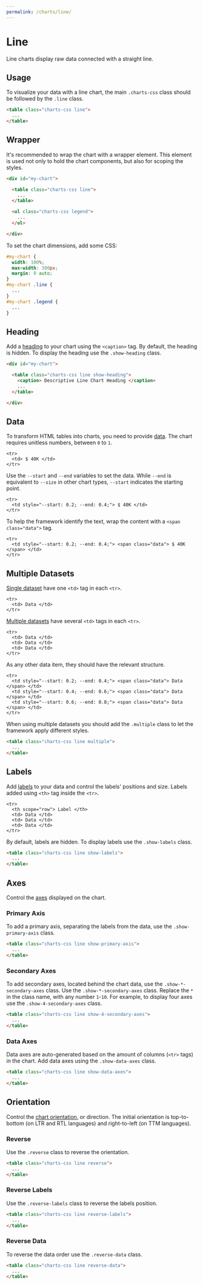 ```yaml
---
permalink: /charts/line/
---
```


# Line

Line charts display raw data connected with a straight line.

## Usage

To visualize your data with a line chart, the main `.charts-css` class should be followed by the `.line` class.

```html
<table class="charts-css line">
  ...
</table>
```

## Wrapper

It's recommended to wrap the chart with a wrapper element. This element is used not only to hold the chart components, but also for scoping the styles.

```html
<div id="my-chart">

  <table class="charts-css line">
    ...
  </table>

  <ul class="charts-css legend">
    ...
  </ul>

</div>
```

To set the chart dimensions, add some CSS:

```css
#my-chart {
  width: 100%;
  max-width: 300px;
  margin: 0 auto;
}
#my-chart .line {
  ...
}
#my-chart .legend {
  ...
}
```

## Heading

Add a [heading](../components/heading/) to your chart using the `<caption>` tag. By default, the heading is hidden. To display the heading use the `.show-heading` class.

```html
<div id="my-chart">

  <table class="charts-css line show-heading">
    <caption> Descriptive Line Chart Heading </caption>
    ...
  </table>

</div>
```

## Data

To transform HTML tables into charts, you need to provide [data](../components/data/). The chart requires unitless numbers, between `0` to `1`.

```html{2}
<tr>
  <td> $ 40K </td>
</tr>
```

Use the `--start` and `--end` variables to set the data. While `--end` is equivalent to `--size` in other chart types, `--start` indicates the starting point.

```html{2}
<tr>
  <td style="--start: 0.2; --end: 0.4;"> $ 40K </td>
</tr>
```

To help the framework identify the text, wrap the content with a `<span class="data">` tag.

```html{2}
<tr>
  <td style="--start: 0.2; --end: 0.4;"> <span class="data"> $ 40K </span> </td>
</tr>
```

<code-example code-example-id="line-example-1">
<template v-slot:css-code>
#line-example-1 {
  width: 100%;
  max-width: 400px;
  margin: 0 auto;
}
#line-example-1 .line tbody {
  background-color: #f6f6f6;
  aspect-ratio: 21 / 9;
}
</template>
<template v-slot:html-code>
<div id="line-example-1">
  <table class="charts-css line hide-data">
    <caption> Line Example #1 </caption>
    <tbody>
      <tr>
        <td style="--start: 0.0; --end: 0.4"> <span class="data"> $ 40K </span> </td>
      </tr>
      <tr>
        <td style="--start: 0.4; --end: 0.2"> <span class="data"> $ 20K </span> </td>
      </tr>
      <tr>
        <td style="--start: 0.2; --end: 0.6"> <span class="data"> $ 60K </span> </td>
      </tr>
      <tr>
        <td style="--start: 0.6; --end: 0.4"> <span class="data"> $ 40K </span> </td>
      </tr>
      <tr>
        <td style="--start: 0.4; --end: 0.8"> <span class="data"> $ 80K </span> </td>
      </tr>
      <tr>
        <td style="--start: 0.8; --end: 0.6"> <span class="data"> $ 60K </span> </td>
      </tr>
      <tr>
        <td style="--start: 0.6; --end: 1.0"> <span class="data"> $ 100K </span> </td>
      </tr>
    </tbody>
  </table>
</div>
</template>
</code-example>

## Multiple Datasets

[Single dataset](../components/data/) have one `<td>` tag in each `<tr>`.

```html{2}
<tr>
  <td> Data </td>
</tr>
```

[Multiple datasets](../components/datasets/) have several `<td>` tags in each `<tr>`.

```html{2-4}
<tr>
  <td> Data </td>
  <td> Data </td>
  <td> Data </td>
</tr>
```

As any other data item, they should have the relevant structure.

```html{2-4}
<tr>
  <td style="--start: 0.2; --end: 0.4;"> <span class="data"> Data </span> </td>
  <td style="--start: 0.4; --end: 0.6;"> <span class="data"> Data </span> </td>
  <td style="--start: 0.6; --end: 0.8;"> <span class="data"> Data </span> </td>
</tr>
```

When using multiple datasets you should add the `.multiple` class to let the framework apply different styles.

```html
<table class="charts-css line multiple">
  ...
</table>
```

<code-example code-example-id="line-example-2">
<template v-slot:css-code>
#line-example-2 {
  width: 100%;
  max-width: 400px;
  margin: 0 auto;
}
#line-example-2 .line tbody {
  background-color: #f6f6f6;
  aspect-ratio: 21 / 9;
}
</template>
<template v-slot:html-code>
<div id="line-example-2">
  <table class="charts-css line multiple hide-data">
    <caption> Line Example #2 </caption>
    <tbody>
      <tr>
        <td style="--start: 0.1; --end: 0.3;"> <span class="data"> 30 </span> </td>
        <td style="--start: 0.6; --end: 0.4;"> <span class="data"> 40 </span> </td>
        <td style="--start: 0.8; --end: 0.7;"> <span class="data"> 70 </span> </td>
        <td style="--start: 0.7; --end: 0.9;"> <span class="data"> 100 </span> </td>
      </tr>
      <tr>
        <td style="--start: 0.3; --end: 0.1;"> <span class="data"> 10 </span> </td>
        <td style="--start: 0.4; --end: 0.6;"> <span class="data"> 60 </span> </td>
        <td style="--start: 0.7; --end: 0.9;"> <span class="data"> 90 </span> </td>
        <td style="--start: 0.9; --end: 0.7;"> <span class="data"> 70 </span> </td>
      </tr>
      <tr>
        <td style="--start: 0.1; --end: 0.3;"> <span class="data"> 30 </span> </td>
        <td style="--start: 0.6; --end: 0.4;"> <span class="data"> 40 </span> </td>
        <td style="--start: 0.9; --end: 0.8;"> <span class="data"> 80 </span> </td>
        <td style="--start: 0.7; --end: 0.9;"> <span class="data"> 90 </span> </td>
      </tr>
      <tr>
        <td style="--start: 0.3; --end: 0.1;"> <span class="data"> 10 </span> </td>
        <td style="--start: 0.4; --end: 0.6;"> <span class="data"> 60 </span> </td>
        <td style="--start: 0.8; --end: 0.8;"> <span class="data"> 80 </span> </td>
        <td style="--start: 0.9; --end: 0.9;"> <span class="data"> 90 </span> </td>
      </tr>
      <tr>
        <td style="--start: 0.1; --end: 0.3;"> <span class="data"> 30 </span> </td>
        <td style="--start: 0.6; --end: 0.4;"> <span class="data"> 40 </span> </td>
        <td style="--start: 0.8; --end: 1.0;"> <span class="data"> 100 </span> </td>
        <td style="--start: 0.9; --end: 0.7;"> <span class="data"> 70 </span> </td>
      </tr>
    </tbody>
  </table>
</div>
</template>
</code-example>

## Labels

Add [labels](../components/labels/) to your data and control the labels' positions and size. Labels added using `<th>` tag inside the `<tr>`.

```html{2}
<tr>
  <th scope="row"> Label </th>
  <td> Data </td>
  <td> Data </td>
  <td> Data </td>
</tr>
```

By default, labels are hidden. To display labels use the `.show-labels` class.

```html
<table class="charts-css line show-labels">
  ...
</table>
```

<v-row>

<code-example code-example-id="line-example-3">
<template v-slot:css-code>
#line-example-3 {
  width: 100%;
  max-width: 400px;
  margin: 0 auto;
}
#line-example-3 .line tbody {
  background-color: #f6f6f6;
  aspect-ratio: 21 / 9;
}
</template>
<template v-slot:html-code>
<div id="line-example-3">
  <table class="charts-css line multiple hide-data show-labels">
    <caption> Line Example #3 </caption>
    <thead>
      <tr>
        <th scope="col"> Year </th>
        <th scope="col"> Progress 1 </th>
        <th scope="col"> Progress 2 </th>
        <th scope="col"> Progress 3 </th>
      </tr>
    </thead>
    <tbody>
      <tr>
        <th scope="row"> 2000 </th>
        <td style="--start: 0.1; --end: 0.5;"> <span class="data"> 50 </span> </td>
        <td style="--start: 0.0; --end: 0.2;"> <span class="data"> 20 </span> </td>
        <td style="--start: 0.2; --end: 0.4;"> <span class="data"> 40 </span> </td>
      </tr>
      <tr>
        <th scope="row"> 2010 </th>
        <td style="--start: 0.5; --end: 0.8;"> <span class="data"> 80 </span> </td>
        <td style="--start: 0.2; --end: 0.5;"> <span class="data"> 50 </span> </td>
        <td style="--start: 0.4; --end: 0.1;"> <span class="data"> 10 </span> </td>
      </tr>
      <tr>
        <th scope="row"> 2020 </th>
        <td style="--start: 0.8; --end: 0.4;"> <span class="data"> 40 </span> </td>
        <td style="--start: 0.5; --end: 0.3;"> <span class="data"> 30 </span> </td>
        <td style="--start: 0.1; --end: 0.2;"> <span class="data"> 20 </span> </td>
      </tr>
    </tbody>
  </table>
</div>
</template>
</code-example>

<code-example code-example-id="line-example-4">
<template v-slot:css-code>
#line-example-4 {
  width: 100%;
  max-width: 400px;
  margin: 0 auto;
}
#line-example-4 .line tbody {
  background-color: #f6f6f6;
  aspect-ratio: 21 / 9;
}
</template>
<template v-slot:html-code>
<div id="line-example-4">
  <table class="charts-css line multiple hide-data show-labels reverse">
    <caption> Line Example #4 </caption>
    <thead>
      <tr>
        <th scope="col"> Year </th>
        <th scope="col"> Progress 1 </th>
        <th scope="col"> Progress 2 </th>
        <th scope="col"> Progress 3 </th>
      </tr>
    </thead>
    <tbody>
      <tr>
        <th scope="row"> 2000 </th>
        <td style="--start: 0.1; --end: 0.5;"> <span class="data"> 50 </span> </td>
        <td style="--start: 0.0; --end: 0.2;"> <span class="data"> 20 </span> </td>
        <td style="--start: 0.2; --end: 0.4;"> <span class="data"> 40 </span> </td>
      </tr>
      <tr>
        <th scope="row"> 2010 </th>
        <td style="--start: 0.5; --end: 0.8;"> <span class="data"> 80 </span> </td>
        <td style="--start: 0.2; --end: 0.5;"> <span class="data"> 50 </span> </td>
        <td style="--start: 0.4; --end: 0.1;"> <span class="data"> 10 </span> </td>
      </tr>
      <tr>
        <th scope="row"> 2020 </th>
        <td style="--start: 0.8; --end: 0.4;"> <span class="data"> 40 </span> </td>
        <td style="--start: 0.5; --end: 0.3;"> <span class="data"> 30 </span> </td>
        <td style="--start: 0.1; --end: 0.2;"> <span class="data"> 20 </span> </td>
      </tr>
    </tbody>
  </table>
</div>
</template>
</code-example>

</v-row>

## Axes

Control the [axes](../components/axes/) displayed on the chart.

### Primary Axis

To add a primary axis, separating the labels from the data, use the `.show-primary-axis` class.

```html
<table class="charts-css line show-primary-axis">
  ...
</table>
```

<v-row>

<code-example code-example-id="line-example-5">
<template v-slot:css-code>
#line-example-5 {
  width: 100%;
  max-width: 400px;
  margin: 0 auto;
}
#line-example-5 .line tbody {
  background-color: #f6f6f6;
  aspect-ratio: 21 / 9;
}
</template>
<template v-slot:html-code>
<div id="line-example-5">
  <table class="charts-css line multiple hide-data show-labels">
    <caption> Line Example #5 </caption>
    <thead>
      <tr>
        <th scope="col"> Year </th>
        <th scope="col"> Progress 1 </th>
        <th scope="col"> Progress 2 </th>
        <th scope="col"> Progress 3 </th>
      </tr>
    </thead>
    <tbody>
      <tr>
        <th scope="row"> 2000 </th>
        <td style="--start: 0.1; --end: 0.5;"> <span class="data"> 50 </span> </td>
        <td style="--start: 0.0; --end: 0.2;"> <span class="data"> 20 </span> </td>
        <td style="--start: 0.2; --end: 0.4;"> <span class="data"> 40 </span> </td>
      </tr>
      <tr>
        <th scope="row"> 2010 </th>
        <td style="--start: 0.5; --end: 0.8;"> <span class="data"> 80 </span> </td>
        <td style="--start: 0.2; --end: 0.5;"> <span class="data"> 50 </span> </td>
        <td style="--start: 0.4; --end: 0.1;"> <span class="data"> 10 </span> </td>
      </tr>
      <tr>
        <th scope="row"> 2020 </th>
        <td style="--start: 0.8; --end: 0.4;"> <span class="data"> 40 </span> </td>
        <td style="--start: 0.5; --end: 0.3;"> <span class="data"> 30 </span> </td>
        <td style="--start: 0.1; --end: 0.2;"> <span class="data"> 20 </span> </td>
      </tr>
    </tbody>
  </table>
</div>
</template>
</code-example>

<code-example code-example-id="line-example-6">
<template v-slot:css-code>
#line-example-6 {
  width: 100%;
  max-width: 400px;
  margin: 0 auto;
}
#line-example-6 .line tbody {
  background-color: #f6f6f6;
  aspect-ratio: 21 / 9;
}
</template>
<template v-slot:html-code>
<div id="line-example-6">
  <table class="charts-css line multiple hide-data show-labels show-primary-axis">
    <caption> Line Example #6 </caption>
    <thead>
      <tr>
        <th scope="col"> Year </th>
        <th scope="col"> Progress 1 </th>
        <th scope="col"> Progress 2 </th>
        <th scope="col"> Progress 3 </th>
      </tr>
    </thead>
    <tbody>
      <tr>
        <th scope="row"> 2000 </th>
        <td style="--start: 0.1; --end: 0.5;"> <span class="data"> 50 </span> </td>
        <td style="--start: 0.0; --end: 0.2;"> <span class="data"> 20 </span> </td>
        <td style="--start: 0.2; --end: 0.4;"> <span class="data"> 40 </span> </td>
      </tr>
      <tr>
        <th scope="row"> 2010 </th>
        <td style="--start: 0.5; --end: 0.8;"> <span class="data"> 80 </span> </td>
        <td style="--start: 0.2; --end: 0.5;"> <span class="data"> 50 </span> </td>
        <td style="--start: 0.4; --end: 0.1;"> <span class="data"> 10 </span> </td>
      </tr>
      <tr>
        <th scope="row"> 2020 </th>
        <td style="--start: 0.8; --end: 0.4;"> <span class="data"> 40 </span> </td>
        <td style="--start: 0.5; --end: 0.3;"> <span class="data"> 30 </span> </td>
        <td style="--start: 0.1; --end: 0.2;"> <span class="data"> 20 </span> </td>
      </tr>
    </tbody>
  </table>
</div>
</template>
</code-example>

</v-row>

### Secondary Axes

To add secondary axes, located behind the chart data, use the `.show-*-secondary-axes` class. Use the `.show-*-secondary-axes` class. Replace the `*` in the class name, with any number `1`-`10`. For example, to display four axes use the `.show-4-secondary-axes` class.

```html
<table class="charts-css line show-4-secondary-axes">
  ...
</table>
```

<v-row>

<code-example code-example-id="line-example-7">
<template v-slot:css-code>
#line-example-7 {
  width: 100%;
  max-width: 400px;
  margin: 0 auto;
}
#line-example-7 .line tbody {
  background-color: #f6f6f6;
  aspect-ratio: 21 / 9;
}
</template>
<template v-slot:html-code>
<div id="line-example-7">
  <table class="charts-css line multiple hide-data show-labels show-primary-axis show-4-secondary-axes">
    <caption> Line Example #7 </caption>
    <thead>
      <tr>
        <th scope="col"> Year </th>
        <th scope="col"> Progress 1 </th>
        <th scope="col"> Progress 2 </th>
        <th scope="col"> Progress 3 </th>
      </tr>
    </thead>
    <tbody>
      <tr>
        <th scope="row"> 2000 </th>
        <td style="--start: 0.1; --end: 0.5;"> <span class="data"> 50 </span> </td>
        <td style="--start: 0.0; --end: 0.2;"> <span class="data"> 20 </span> </td>
        <td style="--start: 0.2; --end: 0.4;"> <span class="data"> 40 </span> </td>
      </tr>
      <tr>
        <th scope="row"> 2010 </th>
        <td style="--start: 0.5; --end: 0.8;"> <span class="data"> 80 </span> </td>
        <td style="--start: 0.2; --end: 0.5;"> <span class="data"> 50 </span> </td>
        <td style="--start: 0.4; --end: 0.1;"> <span class="data"> 10 </span> </td>
      </tr>
      <tr>
        <th scope="row"> 2020 </th>
        <td style="--start: 0.8; --end: 0.4;"> <span class="data"> 40 </span> </td>
        <td style="--start: 0.5; --end: 0.3;"> <span class="data"> 30 </span> </td>
        <td style="--start: 0.1; --end: 0.2;"> <span class="data"> 20 </span> </td>
      </tr>
    </tbody>
  </table>
</div>
</template>
</code-example>

<code-example code-example-id="line-example-8">
<template v-slot:css-code>
#line-example-8 {
  width: 100%;
  max-width: 400px;
  margin: 0 auto;
}
#line-example-8 .line tbody {
  background-color: #f6f6f6;
  aspect-ratio: 21 / 9;
}
</template>
<template v-slot:html-code>
<div id="line-example-8">
  <table class="charts-css line multiple hide-data show-labels show-primary-axis show-10-secondary-axes">
    <caption> Line Example #8 </caption>
    <thead>
      <tr>
        <th scope="col"> Year </th>
        <th scope="col"> Progress 1 </th>
        <th scope="col"> Progress 2 </th>
        <th scope="col"> Progress 3 </th>
      </tr>
    </thead>
    <tbody>
      <tr>
        <th scope="row"> 2000 </th>
        <td style="--start: 0.1; --end: 0.5;"> <span class="data"> 50 </span> </td>
        <td style="--start: 0.0; --end: 0.2;"> <span class="data"> 20 </span> </td>
        <td style="--start: 0.2; --end: 0.4;"> <span class="data"> 40 </span> </td>
      </tr>
      <tr>
        <th scope="row"> 2010 </th>
        <td style="--start: 0.5; --end: 0.8;"> <span class="data"> 80 </span> </td>
        <td style="--start: 0.2; --end: 0.5;"> <span class="data"> 50 </span> </td>
        <td style="--start: 0.4; --end: 0.1;"> <span class="data"> 10 </span> </td>
      </tr>
      <tr>
        <th scope="row"> 2020 </th>
        <td style="--start: 0.8; --end: 0.4;"> <span class="data"> 40 </span> </td>
        <td style="--start: 0.5; --end: 0.3;"> <span class="data"> 30 </span> </td>
        <td style="--start: 0.1; --end: 0.2;"> <span class="data"> 20 </span> </td>
      </tr>
    </tbody>
  </table>
</div>
</template>
</code-example>

</v-row>

### Data Axes

Data axes are auto-generated based on the amount of columns (`<tr>` tags) in the chart. Add data axes using the `.show-data-axes` class.

```html
<table class="charts-css line show-data-axes">
  ...
</table>
```

<v-row>

<code-example code-example-id="line-example-9">
<template v-slot:css-code>
#line-example-9 {
  width: 100%;
  max-width: 400px;
  margin: 0 auto;
}
#line-example-9 .line tbody {
  background-color: #f6f6f6;
  aspect-ratio: 21 / 9;
}
</template>
<template v-slot:html-code>
<div id="line-example-9">
  <table class="charts-css line multiple hide-data show-labels show-primary-axis show-data-axes">
    <caption> Line Example #9 </caption>
    <thead>
      <tr>
        <th scope="col"> Year </th>
        <th scope="col"> Progress 1 </th>
        <th scope="col"> Progress 2 </th>
        <th scope="col"> Progress 3 </th>
      </tr>
    </thead>
    <tbody>
      <tr>
        <th scope="row"> 2000 </th>
        <td style="--start: 0.1; --end: 0.5;"> <span class="data"> 50 </span> </td>
        <td style="--start: 0.0; --end: 0.2;"> <span class="data"> 20 </span> </td>
        <td style="--start: 0.2; --end: 0.4;"> <span class="data"> 40 </span> </td>
      </tr>
      <tr>
        <th scope="row"> 2010 </th>
        <td style="--start: 0.5; --end: 0.8;"> <span class="data"> 80 </span> </td>
        <td style="--start: 0.2; --end: 0.5;"> <span class="data"> 50 </span> </td>
        <td style="--start: 0.4; --end: 0.1;"> <span class="data"> 10 </span> </td>
      </tr>
      <tr>
        <th scope="row"> 2020 </th>
        <td style="--start: 0.8; --end: 0.4;"> <span class="data"> 40 </span> </td>
        <td style="--start: 0.5; --end: 0.3;"> <span class="data"> 30 </span> </td>
        <td style="--start: 0.1; --end: 0.2;"> <span class="data"> 20 </span> </td>
      </tr>
    </tbody>
  </table>
</div>
</template>
</code-example>

<code-example code-example-id="line-example-10">
<template v-slot:css-code>
#line-example-10 {
  width: 100%;
  max-width: 400px;
  margin: 0 auto;
}
#line-example-10 .line tbody {
  background-color: #f6f6f6;
  aspect-ratio: 21 / 9;
}
</template>
<template v-slot:html-code>
<div id="line-example-10">
  <table class="charts-css line multiple hide-data show-labels show-primary-axis show-4-secondary-axes show-data-axes">
    <caption> Line Example #10 </caption>
    <thead>
      <tr>
        <th scope="col"> Year </th>
        <th scope="col"> Progress 1 </th>
        <th scope="col"> Progress 2 </th>
        <th scope="col"> Progress 3 </th>
      </tr>
    </thead>
    <tbody>
      <tr>
        <th scope="row"> 2000 </th>
        <td style="--start: 0.1; --end: 0.5;"> <span class="data"> 50 </span> </td>
        <td style="--start: 0.0; --end: 0.2;"> <span class="data"> 20 </span> </td>
        <td style="--start: 0.2; --end: 0.4;"> <span class="data"> 40 </span> </td>
      </tr>
      <tr>
        <th scope="row"> 2010 </th>
        <td style="--start: 0.5; --end: 0.8;"> <span class="data"> 80 </span> </td>
        <td style="--start: 0.2; --end: 0.5;"> <span class="data"> 50 </span> </td>
        <td style="--start: 0.4; --end: 0.1;"> <span class="data"> 10 </span> </td>
      </tr>
      <tr>
        <th scope="row"> 2020 </th>
        <td style="--start: 0.8; --end: 0.4;"> <span class="data"> 40 </span> </td>
        <td style="--start: 0.5; --end: 0.3;"> <span class="data"> 30 </span> </td>
        <td style="--start: 0.1; --end: 0.2;"> <span class="data"> 20 </span> </td>
      </tr>
    </tbody>
  </table>
</div>
</template>
</code-example>

</v-row>

## Orientation

Control the [chart orientation](../components/orientation/), or direction. The initial orientation is top-to-bottom (on LTR and RTL languages) and right-to-left (on TTM languages).

### Reverse

Use the `.reverse` class to reverse the orientation.

```html
<table class="charts-css line reverse">
  ...
</table>
```

<v-row>

<code-example code-example-id="line-example-11">
<template v-slot:css-code>
#line-example-11 {
  width: 100%;
  max-width: 400px;
  margin: 0 auto;
}
#line-example-11 .line tbody {
  background-color: #f6f6f6;
  aspect-ratio: 21 / 9;
}
</template>
<template v-slot:html-code>
<div id="line-example-11">
  <table class="charts-css line multiple hide-data show-labels">
    <caption> Line Example #11 </caption>
    <thead>
      <tr>
        <th scope="col"> Year </th>
        <th scope="col"> Progress 1 </th>
        <th scope="col"> Progress 2 </th>
        <th scope="col"> Progress 3 </th>
      </tr>
    </thead>
    <tbody>
      <tr>
        <th scope="row"> 2000 </th>
        <td style="--start:0.1; --end: 0.5;"> <span class="data"> 50 </span> </td>
        <td style="--start:0.0; --end: 0.2;"> <span class="data"> 20 </span> </td>
        <td style="--start:0.2; --end: 0.4;"> <span class="data"> 40 </span> </td>
      </tr>
      <tr>
        <th scope="row"> 2010 </th>
        <td style="--start:0.5; --end: 0.8;"> <span class="data"> 80 </span> </td>
        <td style="--start:0.2; --end: 0.5;"> <span class="data"> 50 </span> </td>
        <td style="--start:0.4; --end: 0.1;"> <span class="data"> 10 </span> </td>
      </tr>
      <tr>
        <th scope="row"> 2020 </th>
        <td style="--start:0.8; --end: 0.4;"> <span class="data"> 40 </span> </td>
        <td style="--start:0.5; --end: 0.3;"> <span class="data"> 30 </span> </td>
        <td style="--start:0.1; --end: 0.2;"> <span class="data"> 20 </span> </td>
      </tr>
    </tbody>
  </table>
</div>
</template>
</code-example>

<code-example code-example-id="line-example-12">
<template v-slot:css-code>
#line-example-12 {
  width: 100%;
  max-width: 400px;
  margin: 0 auto;
}
#line-example-12 .line tbody {
  background-color: #f6f6f6;
  aspect-ratio: 21 / 9;
}
</template>
<template v-slot:html-code>
<div id="line-example-12">
  <table class="charts-css line multiple hide-data show-labels reverse">
    <caption> Line Example #12 </caption>
    <thead>
      <tr>
        <th scope="col"> Year </th>
        <th scope="col"> Progress 1 </th>
        <th scope="col"> Progress 2 </th>
        <th scope="col"> Progress 3 </th>
      </tr>
    </thead>
    <tbody>
      <tr>
        <th scope="row"> 2000 </th>
        <td style="--start:0.1; --end: 0.5;"> <span class="data"> 50 </span> </td>
        <td style="--start:0.0; --end: 0.2;"> <span class="data"> 20 </span> </td>
        <td style="--start:0.2; --end: 0.4;"> <span class="data"> 40 </span> </td>
      </tr>
      <tr>
        <th scope="row"> 2010 </th>
        <td style="--start:0.5; --end: 0.8;"> <span class="data"> 80 </span> </td>
        <td style="--start:0.2; --end: 0.5;"> <span class="data"> 50 </span> </td>
        <td style="--start:0.4; --end: 0.1;"> <span class="data"> 10 </span> </td>
      </tr>
      <tr>
        <th scope="row"> 2020 </th>
        <td style="--start:0.8; --end: 0.4;"> <span class="data"> 40 </span> </td>
        <td style="--start:0.5; --end: 0.3;"> <span class="data"> 30 </span> </td>
        <td style="--start:0.1; --end: 0.2;"> <span class="data"> 20 </span> </td>
      </tr>
    </tbody>
  </table>
</div>
</template>
</code-example>

</v-row>

### Reverse Labels

Use the `.reverse-labels` class to reverse the labels position.

```html
<table class="charts-css line reverse-labels">
  ...
</table>
```

<v-row>

<code-example code-example-id="line-example-13">
<template v-slot:css-code>
#line-example-13 {
  width: 100%;
  max-width: 400px;
  margin: 0 auto;
}
#line-example-13 .line tbody {
  background-color: #f6f6f6;
  aspect-ratio: 21 / 9;
}
</template>
<template v-slot:html-code>
<div id="line-example-13">
  <table class="charts-css line multiple hide-data show-labels">
    <caption> Line Example #13 </caption>
    <thead>
      <tr>
        <th scope="col"> Year </th>
        <th scope="col"> Progress 1 </th>
        <th scope="col"> Progress 2 </th>
        <th scope="col"> Progress 3 </th>
      </tr>
    </thead>
    <tbody>
      <tr>
        <th scope="row"> 2000 </th>
        <td style="--start:0.1; --end: 0.5;"> <span class="data"> 50 </span> </td>
        <td style="--start:0.0; --end: 0.2;"> <span class="data"> 20 </span> </td>
        <td style="--start:0.2; --end: 0.4;"> <span class="data"> 40 </span> </td>
      </tr>
      <tr>
        <th scope="row"> 2010 </th>
        <td style="--start:0.5; --end: 0.8;"> <span class="data"> 80 </span> </td>
        <td style="--start:0.2; --end: 0.5;"> <span class="data"> 50 </span> </td>
        <td style="--start:0.4; --end: 0.1;"> <span class="data"> 10 </span> </td>
      </tr>
      <tr>
        <th scope="row"> 2020 </th>
        <td style="--start:0.8; --end: 0.4;"> <span class="data"> 40 </span> </td>
        <td style="--start:0.5; --end: 0.3;"> <span class="data"> 30 </span> </td>
        <td style="--start:0.1; --end: 0.2;"> <span class="data"> 20 </span> </td>
      </tr>
    </tbody>
  </table>
</div>
</template>
</code-example>

<code-example code-example-id="line-example-14">
<template v-slot:css-code>
#line-example-14 {
  width: 100%;
  max-width: 400px;
  margin: 0 auto;
}
#line-example-14 .line tbody {
  background-color: #f6f6f6;
  aspect-ratio: 21 / 9;
}
</template>
<template v-slot:html-code>
<div id="line-example-14">
  <table class="charts-css line multiple hide-data show-labels reverse-labels">
    <caption> Line Example #14 </caption>
    <thead>
      <tr>
        <th scope="col"> Year </th>
        <th scope="col"> Progress 1 </th>
        <th scope="col"> Progress 2 </th>
        <th scope="col"> Progress 3 </th>
      </tr>
    </thead>
    <tbody>
      <tr>
        <th scope="row"> 2000 </th>
        <td style="--start:0.1; --end: 0.5;"> <span class="data"> 50 </span> </td>
        <td style="--start:0.0; --end: 0.2;"> <span class="data"> 20 </span> </td>
        <td style="--start:0.2; --end: 0.4;"> <span class="data"> 40 </span> </td>
      </tr>
      <tr>
        <th scope="row"> 2010 </th>
        <td style="--start:0.5; --end: 0.8;"> <span class="data"> 80 </span> </td>
        <td style="--start:0.2; --end: 0.5;"> <span class="data"> 50 </span> </td>
        <td style="--start:0.4; --end: 0.1;"> <span class="data"> 10 </span> </td>
      </tr>
      <tr>
        <th scope="row"> 2020 </th>
        <td style="--start:0.8; --end: 0.4;"> <span class="data"> 40 </span> </td>
        <td style="--start:0.5; --end: 0.3;"> <span class="data"> 30 </span> </td>
        <td style="--start:0.1; --end: 0.2;"> <span class="data"> 20 </span> </td>
      </tr>
    </tbody>
  </table>
</div>
</template>
</code-example>

</v-row>

### Reverse Data

To reverse the data order use the `.reverse-data` class.

```html
<table class="charts-css line reverse-data">
  ...
</table>
```

<v-row>

<code-example code-example-id="line-example-15">
<template v-slot:css-code>
#line-example-15 {
  width: 100%;
  max-width: 400px;
  margin: 0 auto;
}
#line-example-15 .line tbody {
  background-color: #f6f6f6;
  aspect-ratio: 21 / 9;
}
</template>
<template v-slot:html-code>
<div id="line-example-15">
  <table class="charts-css line multiple hide-data show-labels">
    <caption> Line Example #15 </caption>
    <thead>
      <tr>
        <th scope="col"> Year </th>
        <th scope="col"> Progress 1 </th>
        <th scope="col"> Progress 2 </th>
        <th scope="col"> Progress 3 </th>
      </tr>
    </thead>
    <tbody>
      <tr>
        <th scope="row"> 2000 </th>
        <td style="--start:0.1; --end: 0.5;"> <span class="data"> 50 </span> </td>
        <td style="--start:0.0; --end: 0.2;"> <span class="data"> 20 </span> </td>
        <td style="--start:0.2; --end: 0.4;"> <span class="data"> 40 </span> </td>
      </tr>
      <tr>
        <th scope="row"> 2010 </th>
        <td style="--start:0.5; --end: 0.8;"> <span class="data"> 80 </span> </td>
        <td style="--start:0.2; --end: 0.5;"> <span class="data"> 50 </span> </td>
        <td style="--start:0.4; --end: 0.1;"> <span class="data"> 10 </span> </td>
      </tr>
      <tr>
        <th scope="row"> 2020 </th>
        <td style="--start:0.8; --end: 0.4;"> <span class="data"> 40 </span> </td>
        <td style="--start:0.5; --end: 0.3;"> <span class="data"> 30 </span> </td>
        <td style="--start:0.1; --end: 0.2;"> <span class="data"> 20 </span> </td>
      </tr>
    </tbody>
  </table>
</div>
</template>
</code-example>

<code-example code-example-id="line-example-16">
<template v-slot:css-code>
#line-example-16 {
  width: 100%;
  max-width: 400px;
  margin: 0 auto;
}
#line-example-16 .line tbody {
  background-color: #f6f6f6;
  aspect-ratio: 21 / 9;
}
</template>
<template v-slot:html-code>
<div id="line-example-16">
  <table class="charts-css line multiple hide-data show-labels reverse-data">
    <caption> Line Example #16 </caption>
    <thead>
      <tr>
        <th scope="col"> Year </th>
        <th scope="col"> Progress 1 </th>
        <th scope="col"> Progress 2 </th>
        <th scope="col"> Progress 3 </th>
      </tr>
    </thead>
    <tbody>
      <tr>
        <th scope="row"> 2000 </th>
        <td style="--start:0.1; --end: 0.5;"> <span class="data"> 50 </span> </td>
        <td style="--start:0.0; --end: 0.2;"> <span class="data"> 20 </span> </td>
        <td style="--start:0.2; --end: 0.4;"> <span class="data"> 40 </span> </td>
      </tr>
      <tr>
        <th scope="row"> 2010 </th>
        <td style="--start:0.5; --end: 0.8;"> <span class="data"> 80 </span> </td>
        <td style="--start:0.2; --end: 0.5;"> <span class="data"> 50 </span> </td>
        <td style="--start:0.4; --end: 0.1;"> <span class="data"> 10 </span> </td>
      </tr>
      <tr>
        <th scope="row"> 2020 </th>
        <td style="--start:0.8; --end: 0.4;"> <span class="data"> 40 </span> </td>
        <td style="--start:0.5; --end: 0.3;"> <span class="data"> 30 </span> </td>
        <td style="--start:0.1; --end: 0.2;"> <span class="data"> 20 </span> </td>
      </tr>
    </tbody>
  </table>
</div>
</template>
</code-example>

</v-row>
